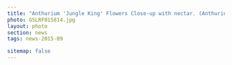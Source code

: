 ```yaml
---
title: "Anthurium 'Jungle King' Flowers Close-up with nectar. (Anthurium crassinervium or ellipticum)"
photo: GSLRF015814.jpg 
layout: photo 
section: news 
tags: news-2015-09

sitemap: false
---
```

